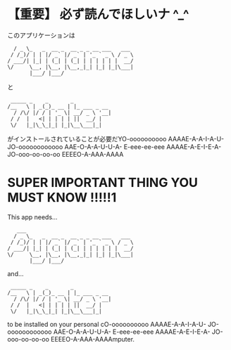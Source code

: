 # 【重要】 必ず読んでほしいナ \^_\^
このアプリケーションは

```   ___                                  
  / _ \_   _  __ _  __ _ _ __ ___   ___ 
 / /_)/ | | |/ _` |/ _` | '_ ` _ \ / _ \
/ ___/| |_| | (_| | (_| | | | | | |  __/
\/     \__, |\__, |\__,_|_| |_| |_|\___|
       |___/ |___/                      
```
と

```
 _____ _    _       _            
/__   \ | _(_)_ __ | |_ ___ _ __ 
  / /\/ |/ / | '_ \| __/ _ \ '__|
 / /  |   <| | | | | ||  __/ |   
 \/   |_|\_\_|_| |_|\__\___|_|   
```                     

がインストールされていることが必要だYO-oooooooooo AAAAE-A-A-I-A-U- JO-oooooooooooo AAE-O-A-A-U-U-A- E-eee-ee-eee AAAAE-A-E-I-E-A- JO-ooo-oo-oo-oo EEEEO-A-AAA-AAAA 

# SUPER IMPORTANT THING YOU MUST KNOW !!!!!1
This app needs...

```
   ___                                  
  / _ \_   _  __ _  __ _ _ __ ___   ___ 
 / /_)/ | | |/ _` |/ _` | '_ ` _ \ / _ \
/ ___/| |_| | (_| | (_| | | | | | |  __/
\/     \__, |\__, |\__,_|_| |_| |_|\___|
       |___/ |___/                      
```

and...

```
 _____ _    _       _            
/__   \ | _(_)_ __ | |_ ___ _ __ 
  / /\/ |/ / | '_ \| __/ _ \ '__|
 / /  |   <| | | | | ||  __/ |   
 \/   |_|\_\_|_| |_|\__\___|_|   
```

to be installed on your personal cO-oooooooooo AAAAE-A-A-I-A-U- JO-oooooooooooo AAE-O-A-A-U-U-A- E-eee-ee-eee AAAAE-A-E-I-E-A- JO-ooo-oo-oo-oo EEEEO-A-AAA-AAAAmputer.
